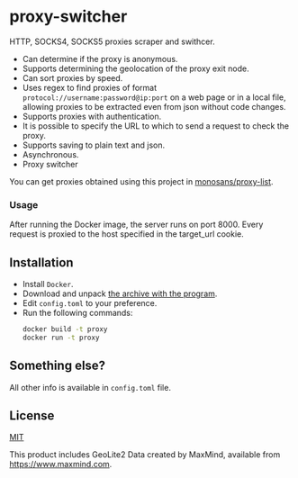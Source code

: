 # proxy-switcher

HTTP, SOCKS4, SOCKS5 proxies scraper and swithcer.

- Can determine if the proxy is anonymous.
- Supports determining the geolocation of the proxy exit node.
- Can sort proxies by speed.
- Uses regex to find proxies of format `protocol://username:password@ip:port` on a web page or in a local file, allowing proxies to be extracted even from json without code changes.
- Supports proxies with authentication.
- It is possible to specify the URL to which to send a request to check the proxy.
- Supports saving to plain text and json.
- Asynchronous.
- Proxy switcher

You can get proxies obtained using this project in [monosans/proxy-list](https://github.com/monosans/proxy-list).

### Usage

After running the Docker image, the server runs on port 8000. Every request is proxied to the host specified in the target_url cookie.  

## Installation


- Install `Docker`.
- Download and unpack [the archive with the program](https://github.com/monosans/proxy-scraper-checker/archive/refs/heads/main.zip).
- Edit `config.toml` to your preference.
- Run the following commands:
  ```bash
  docker build -t proxy
  docker run -t proxy 
  ```

## Something else?

All other info is available in `config.toml` file.

## License

[MIT](LICENSE)

This product includes GeoLite2 Data created by MaxMind, available from <https://www.maxmind.com>.
